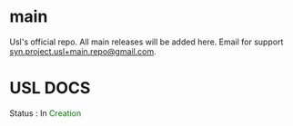 # main
Usl's official repo. All main releases will be added here. Email for support syn.project.usl+main.repo@gmail.com.

# USL DOCS

Status : In <span style="color:green"> Creation </span>
